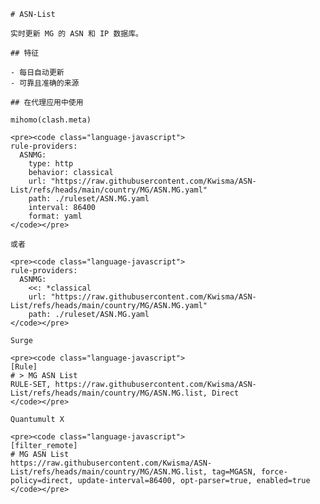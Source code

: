 
    # ASN-List
    
    实时更新 MG 的 ASN 和 IP 数据库。
    
    ## 特征
    
    - 每日自动更新
    - 可靠且准确的来源
    
    ## 在代理应用中使用
    
    mihomo(clash.meta)
   
    <pre><code class="language-javascript">
    rule-providers:
      ASNMG:
        type: http
        behavior: classical
        url: "https://raw.githubusercontent.com/Kwisma/ASN-List/refs/heads/main/country/MG/ASN.MG.yaml"
        path: ./ruleset/ASN.MG.yaml
        interval: 86400
        format: yaml
    </code></pre>

    或者

    <pre><code class="language-javascript">
    rule-providers:
      ASNMG:
        <<: *classical
        url: "https://raw.githubusercontent.com/Kwisma/ASN-List/refs/heads/main/country/MG/ASN.MG.yaml"
        path: ./ruleset/ASN.MG.yaml
    </code></pre>
    
    Surge
    
    <pre><code class="language-javascript">
    [Rule]
    # > MG ASN List
    RULE-SET, https://raw.githubusercontent.com/Kwisma/ASN-List/refs/heads/main/country/MG/ASN.MG.list, Direct
    </code></pre>
    
    Quantumult X
    
    <pre><code class="language-javascript">
    [filter_remote]
    # MG ASN List
    https://raw.githubusercontent.com/Kwisma/ASN-List/refs/heads/main/country/MG/ASN.MG.list, tag=MGASN, force-policy=direct, update-interval=86400, opt-parser=true, enabled=true
    </code></pre>
    